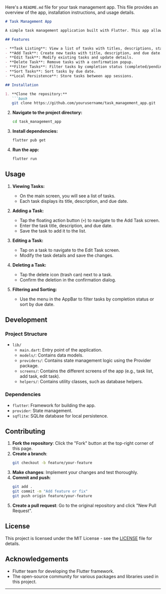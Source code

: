 Here's a `README.md` file for your task management app. This file provides an overview of the app, installation instructions, and usage details.

```markdown
# Task Management App

A simple task management application built with Flutter. This app allows users to create, edit, delete, and manage tasks with a clean and intuitive user interface. Features include filtering and sorting tasks, and local data persistence.

## Features

- **Task Listing**: View a list of tasks with titles, descriptions, statuses, and due dates.
- **Add Task**: Create new tasks with title, description, and due date.
- **Edit Task**: Modify existing tasks and update details.
- **Delete Task**: Remove tasks with a confirmation popup.
- **Filter Tasks**: Filter tasks by completion status (completed/pending).
- **Sort Tasks**: Sort tasks by due date.
- **Local Persistence**: Store tasks between app sessions.

## Installation

1. **Clone the repository:**
   ```bash
   git clone https://github.com/yourusername/task_management_app.git
   ```

2. **Navigate to the project directory:**
   ```bash
   cd task_management_app
   ```

3. **Install dependencies:**
   ```bash
   flutter pub get
   ```

4. **Run the app:**
   ```bash
   flutter run
   ```

## Usage

1. **Viewing Tasks:**
   - On the main screen, you will see a list of tasks.
   - Each task displays its title, description, and due date.

2. **Adding a Task:**
   - Tap the floating action button (`+`) to navigate to the Add Task screen.
   - Enter the task title, description, and due date.
   - Save the task to add it to the list.

3. **Editing a Task:**
   - Tap on a task to navigate to the Edit Task screen.
   - Modify the task details and save the changes.

4. **Deleting a Task:**
   - Tap the delete icon (trash can) next to a task.
   - Confirm the deletion in the confirmation dialog.

5. **Filtering and Sorting:**
   - Use the menu in the AppBar to filter tasks by completion status or sort by due date.

## Development

### Project Structure

- `lib/`
  - `main.dart`: Entry point of the application.
  - `models/`: Contains data models.
  - `providers/`: Contains state management logic using the Provider package.
  - `screens/`: Contains the different screens of the app (e.g., task list, add task, edit task).
  - `helpers/`: Contains utility classes, such as database helpers.

### Dependencies

- `flutter`: Framework for building the app.
- `provider`: State management.
- `sqflite`: SQLite database for local persistence.

## Contributing

1. **Fork the repository**: Click the "Fork" button at the top-right corner of this page.
2. **Create a branch**: 
   ```bash
   git checkout -b feature/your-feature
   ```
3. **Make changes**: Implement your changes and test thoroughly.
4. **Commit and push**:
   ```bash
   git add .
   git commit -m "Add feature or fix"
   git push origin feature/your-feature
   ```
5. **Create a pull request**: Go to the original repository and click "New Pull Request".

## License

This project is licensed under the MIT License - see the [LICENSE](LICENSE) file for details.

## Acknowledgements

- Flutter team for developing the Flutter framework.
- The open-source community for various packages and libraries used in this project.

---
